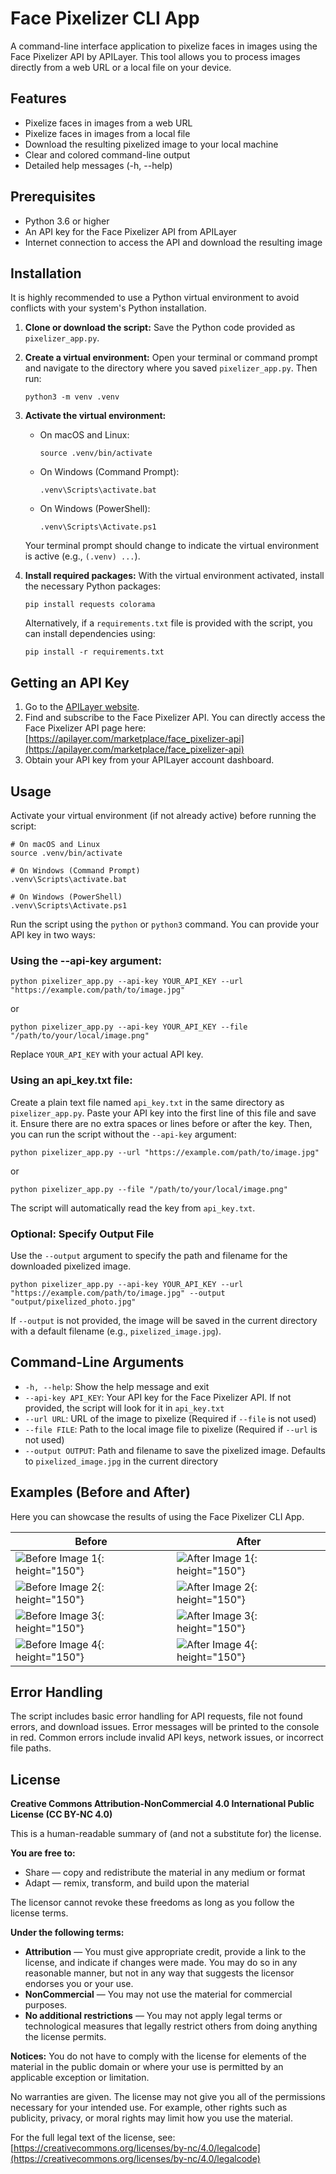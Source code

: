 # Face Pixelizer CLI App

A command-line interface application to pixelize faces in images using the Face Pixelizer API by APILayer. This tool allows you to process images directly from a web URL or a local file on your device.

## Features

- Pixelize faces in images from a web URL
- Pixelize faces in images from a local file
- Download the resulting pixelized image to your local machine
- Clear and colored command-line output
- Detailed help messages (-h, --help)

## Prerequisites

- Python 3.6 or higher
- An API key for the Face Pixelizer API from APILayer
- Internet connection to access the API and download the resulting image

## Installation

It is highly recommended to use a Python virtual environment to avoid conflicts with your system's Python installation.

1. **Clone or download the script:**
   Save the Python code provided as `pixelizer_app.py`.

2. **Create a virtual environment:**
   Open your terminal or command prompt and navigate to the directory where you saved `pixelizer_app.py`. Then run:
   ```
   python3 -m venv .venv
   ```

3. **Activate the virtual environment:**
   - On macOS and Linux:
     ```
     source .venv/bin/activate
     ```
   - On Windows (Command Prompt):
     ```
     .venv\Scripts\activate.bat
     ```
   - On Windows (PowerShell):
     ```
     .venv\Scripts\Activate.ps1
     ```
   Your terminal prompt should change to indicate the virtual environment is active (e.g., `(.venv) ...`).

4. **Install required packages:**
   With the virtual environment activated, install the necessary Python packages:
   ```
   pip install requests colorama
   ```
   
   Alternatively, if a `requirements.txt` file is provided with the script, you can install dependencies using:
   ```
   pip install -r requirements.txt
   ```

## Getting an API Key

1. Go to the [APILayer website](https://apilayer.com/).
2. Find and subscribe to the Face Pixelizer API. You can directly access the Face Pixelizer API page here: [https://apilayer.com/marketplace/face_pixelizer-api](https://apilayer.com/marketplace/face_pixelizer-api)
3. Obtain your API key from your APILayer account dashboard.

## Usage

Activate your virtual environment (if not already active) before running the script:
```
# On macOS and Linux
source .venv/bin/activate

# On Windows (Command Prompt)
.venv\Scripts\activate.bat

# On Windows (PowerShell)
.venv\Scripts\Activate.ps1
```

Run the script using the `python` or `python3` command. You can provide your API key in two ways:

### Using the --api-key argument:

```
python pixelizer_app.py --api-key YOUR_API_KEY --url "https://example.com/path/to/image.jpg"
```
or
```
python pixelizer_app.py --api-key YOUR_API_KEY --file "/path/to/your/local/image.png"
```

Replace `YOUR_API_KEY` with your actual API key.

### Using an api_key.txt file:

Create a plain text file named `api_key.txt` in the same directory as `pixelizer_app.py`. Paste your API key into the first line of this file and save it. Ensure there are no extra spaces or lines before or after the key. Then, you can run the script without the `--api-key` argument:

```
python pixelizer_app.py --url "https://example.com/path/to/image.jpg"
```
or
```
python pixelizer_app.py --file "/path/to/your/local/image.png"
```

The script will automatically read the key from `api_key.txt`.

### Optional: Specify Output File

Use the `--output` argument to specify the path and filename for the downloaded pixelized image.

```
python pixelizer_app.py --api-key YOUR_API_KEY --url "https://example.com/path/to/image.jpg" --output "output/pixelized_photo.jpg"
```

If `--output` is not provided, the image will be saved in the current directory with a default filename (e.g., `pixelized_image.jpg`).

## Command-Line Arguments

- `-h, --help`: Show the help message and exit
- `--api-key API_KEY`: Your API key for the Face Pixelizer API. If not provided, the script will look for it in `api_key.txt`
- `--url URL`: URL of the image to pixelize (Required if `--file` is not used)
- `--file FILE`: Path to the local image file to pixelize (Required if `--url` is not used)
- `--output OUTPUT`: Path and filename to save the pixelized image. Defaults to `pixelized_image.jpg` in the current directory

## Examples (Before and After)

Here you can showcase the results of using the Face Pixelizer CLI App.

| Before | After |
|---|---|
| ![Before Image 1](images/1.jpeg){: height="150"} | ![After Image 1](images/2.jpg){: height="150"} |
| ![Before Image 2](images/3.jpeg){: height="150"} | ![After Image 2](images/4.jpg){: height="150"} |
| ![Before Image 3](images/5.jpeg){: height="150"} | ![After Image 3](images/6.jpg){: height="150"} |
| ![Before Image 4](images/7.jpeg){: height="150"} | ![After Image 4](images/8.jpg){: height="150"} |

## Error Handling

The script includes basic error handling for API requests, file not found errors, and download issues. Error messages will be printed to the console in red. Common errors include invalid API keys, network issues, or incorrect file paths.


## License

**Creative Commons Attribution-NonCommercial 4.0 International Public License (CC BY-NC 4.0)**

This is a human-readable summary of (and not a substitute for) the license.

**You are free to:**
- Share — copy and redistribute the material in any medium or format
- Adapt — remix, transform, and build upon the material

The licensor cannot revoke these freedoms as long as you follow the license terms.

**Under the following terms:**
- **Attribution** — You must give appropriate credit, provide a link to the license, and indicate if changes were made. You may do so in any reasonable manner, but not in any way that suggests the licensor endorses you or your use.
- **NonCommercial** — You may not use the material for commercial purposes.
- **No additional restrictions** — You may not apply legal terms or technological measures that legally restrict others from doing anything the license permits.

**Notices:**
You do not have to comply with the license for elements of the material in the public domain or where your use is permitted by an applicable exception or limitation.

No warranties are given. The license may not give you all of the permissions necessary for your intended use. For example, other rights such as publicity, privacy, or moral rights may limit how you use the material.

For the full legal text of the license, see: [https://creativecommons.org/licenses/by-nc/4.0/legalcode](https://creativecommons.org/licenses/by-nc/4.0/legalcode)
